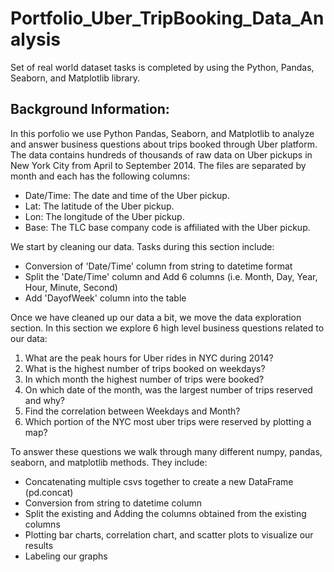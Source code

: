# Portfolio_Uber_TripBooking_Data_Analysis
Set of real world dataset tasks is completed by using the Python, Pandas, Seaborn, and Matplotlib library.


## Background Information:
In this porfolio we use Python Pandas, Seaborn, and Matplotlib to analyze and answer business questions about trips booked through Uber platform. The data contains hundreds of thousands of raw data on Uber pickups in New York City from April to September 2014. The files are separated by month and each has the following columns:

- Date/Time: The date and time of the Uber pickup.
- Lat: The latitude of the Uber pickup.
- Lon: The longitude of the Uber pickup.
- Base: The TLC base company code is affiliated with the Uber pickup.


We start by cleaning our data. Tasks during this section include:

- Conversion of 'Date/Time' column from string to datetime format
- Split the 'Date/Time' column and Add 6 columns (i.e. Month, Day, Year, Hour, Minute, Second)
- Add 'DayofWeek' column into the table


Once we have cleaned up our data a bit, we move the data exploration section. In this section we explore 6 high level business questions related to our data:

1. What are the peak hours for Uber rides in NYC during 2014?
2. What is the highest number of trips booked on weekdays?
3. In which month the highest number of trips were booked?
4. On which date of the month, was the largest number of trips reserved and why?
5. Find the correlation between Weekdays and Month?
6. Which portion of the NYC most uber trips were reserved by plotting a map?


To answer these questions we walk through many different numpy, pandas, seaborn, and matplotlib methods. They include:

- Concatenating multiple csvs together to create a new DataFrame (pd.concat)
- Conversion from string to datetime column
- Split the existing and Adding the columns obtained from the existing columns
- Plotting bar charts, correlation chart, and scatter plots to visualize our results
- Labeling our graphs

